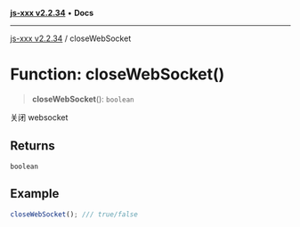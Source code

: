 [**js-xxx v2.2.34**](../README.md) • **Docs**

***

[js-xxx v2.2.34](../README.md) / closeWebSocket

# Function: closeWebSocket()

> **closeWebSocket**(): `boolean`

关闭 websocket

## Returns

`boolean`

## Example

```ts
closeWebSocket(); /// true/false
```
